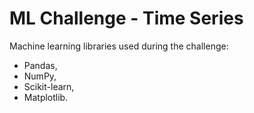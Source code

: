 # ML Challenge - Time Series

Machine learning libraries used during the challenge:
* Pandas,
* NumPy,
* Scikit-learn,
* Matplotlib.

